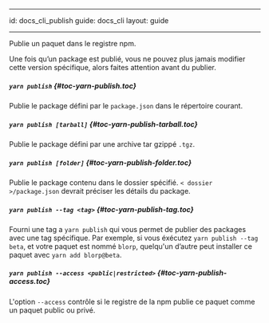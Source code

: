 * * *

id: docs_cli_publish guide: docs_cli layout: guide

* * *

<p class="lead">Publie un paquet dans le registre npm.</p>

Une fois qu’un package est publié, vous ne pouvez plus jamais modifier cette version spécifique, alors faites attention avant du publier.

##### `yarn publish` [](#toc-yarn-publish){#toc-yarn-publish.toc}

Publie le package défini par le `package.json` dans le répertoire courant.

##### `yarn publish [tarball]` [](#toc-yarn-publish-tarball){#toc-yarn-publish-tarball.toc}

Publie le package défini par une archive tar gzippé `.tgz`.

##### `yarn publish [folder]` [](#toc-yarn-publish-folder){#toc-yarn-publish-folder.toc}

Publie le package contenu dans le dossier spécifié. `< dossier >/package.json` devrait préciser les détails du package.

##### `yarn publish --tag <tag>` [](#toc-yarn-publish-tag){#toc-yarn-publish-tag.toc}

Fourni une tag a `yarn publish` qui vous permet de publier des packages avec une tag spécifique. Par exemple, si vous éxécutez `yarn publish --tag beta`, et votre paquet est nommé `blorp`, quelqu'un d’autre peut installer ce paquet avec `yarn add blorp@beta`.

##### `yarn publish --access <public|restricted>` [](#toc-yarn-publish-access){#toc-yarn-publish-access.toc}

L'option `--access` contrôle si le registre de la npm publie ce paquet comme un paquet public ou privé.